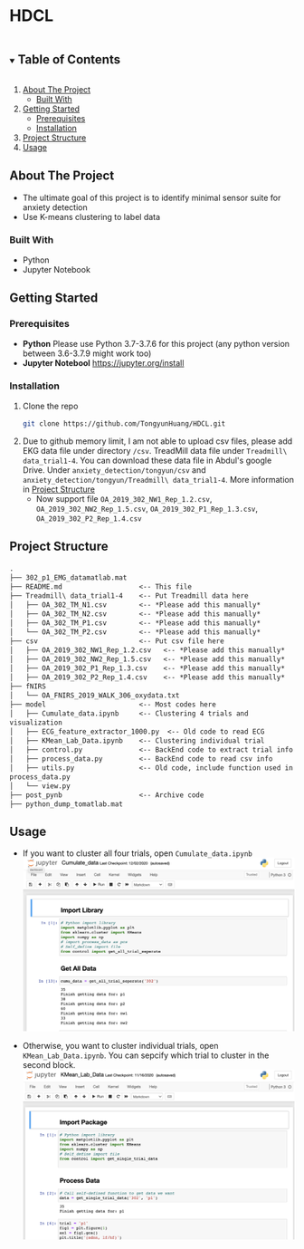 # HDCL
<!-- TABLE OF CONTENTS -->
<details open="open">
  <summary><h2 style="display: inline-block">Table of Contents</h2></summary>
  <ol>
    <li>
      <a href="#about-the-project">About The Project</a>
      <ul>
        <li><a href="#built-with">Built With</a></li>
      </ul>
    </li>
    <li>
      <a href="#getting-started">Getting Started</a>
      <ul>
        <li><a href="#prerequisites">Prerequisites</a></li>
        <li><a href="#installation">Installation</a></li>
      </ul>
    </li>
    <li><a href="#project-structure">Project Structure</a></li>
    <li><a href="#usage">Usage</a></li>
  </ol>
</details>



<!-- ABOUT THE PROJECT -->
## About The Project
- The ultimate goal of this project is to identify minimal sensor suite for anxiety detection
- Use K-means clustering to label data

### Built With
* Python
* Jupyter Notebook

<!-- GETTING STARTED -->
## Getting Started

### Prerequisites

- **Python** Please use Python 3.7-3.7.6 for this project (any python version between 3.6-3.7.9 might work too)
- **Jupyter Notebool** https://jupyter.org/install

### Installation

1. Clone the repo
   ```sh
   git clone https://github.com/TongyunHuang/HDCL.git
   ```
2. Due to github memory limit, I am not able to upload csv files, please add EKG data file under directory `/csv`. TreadMill data file under `Treadmill\ data_trial1-4`. You can download these data file in Abdul's google Drive. Under `anxiety_detection/tongyun/csv` and `anxiety_detection/tongyun/Treadmill\ data_trial1-4`. More information in <a href="#project-structure">Project Structure</a>
    - Now support file `OA_2019_302_NW1_Rep_1.2.csv`, `OA_2019_302_NW2_Rep_1.5.csv`,
    `OA_2019_302_P1_Rep_1.3.csv`, 
    `OA_2019_302_P2_Rep_1.4.csv`

## Project Structure
```
.
├── 302_p1_EMG_datamatlab.mat
├── README.md                   <-- This file
├── Treadmill\ data_trial1-4    <-- Put Treadmill data here
│   ├── OA_302_TM_N1.csv        <-- *Please add this manually*
│   ├── OA_302_TM_N2.csv        <-- *Please add this manually*
│   ├── OA_302_TM_P1.csv        <-- *Please add this manually*
│   └── OA_302_TM_P2.csv        <-- *Please add this manually*
├── csv                         <-- Put csv file here
│   ├── OA_2019_302_NW1_Rep_1.2.csv   <-- *Please add this manually*
│   ├── OA_2019_302_NW2_Rep_1.5.csv   <-- *Please add this manually*
│   ├── OA_2019_302_P1_Rep_1.3.csv    <-- *Please add this manually*
│   ├── OA_2019_302_P2_Rep_1.4.csv    <-- *Please add this manually*
├── fNIRS
│   └── OA_FNIRS_2019_WALK_306_oxydata.txt
├── model                       <-- Most codes here
│   ├── Cumulate_data.ipynb     <-- Clustering 4 trials and visualization
│   ├── ECG_feature_extractor_1000.py  <-- Old code to read ECG
│   ├── KMean_Lab_Data.ipynb    <-- Clustering individual trial
│   ├── control.py              <-- BackEnd code to extract trial info
│   ├── process_data.py         <-- BackEnd code to read csv info
│   ├── utils.py                <-- Old code, include function used in process_data.py
│   └── view.py
├── post_pynb                   <-- Archive code
├── python_dump_tomatlab.mat
```

<!-- USAGE EXAMPLES -->
## Usage
- If you want to cluster all four trials, open `Cumulate_data.ipynb`
![](./view/allTrials.png)

- Otherwise, you want to cluster individual trials, open `KMean_Lab_Data.ipynb`. You can sepcify which trial to cluster in the second block.
![](./view/individual.png)
